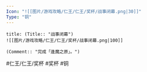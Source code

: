 ```yaml
---
Icon: "![[图片/游戏攻略/仁王/仁王/奖杯/战事闭幕.png|30]]"
Type: "铜"
---
```

```ad-common-bronze-trophy
title: (Title:: "战事闭幕")
![[图片/游戏攻略/仁王/仁王/奖杯/战事闭幕.png|100]]

(Comment:: "完成「逢魔之原」。")
```

#仁王/仁王/奖杯 #奖杯 #铜
